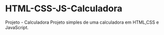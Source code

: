 # HTML-CSS-JS-Calculadora

Projeto - Calculadora
Projeto simples de uma calculadora em HTML,CSS e JavaScript.

